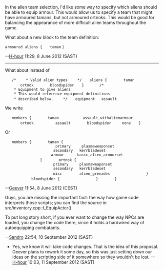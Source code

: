 In the alien team selection, I'd like some way to specify which aliens
should be able to equip armour. This would allow us to specify a team
that might have armoured tamans, but not armoured ortnoks. This would be
good for balancing the appearance of more difficult alien teams
throughout the game.

What about a new block to the team definition:

`armoured_aliens {`
`   taman`
`}`

--[H-hour](User:H-hour "wikilink") 11:29, 8 June 2012 (SAST)

------------------------------------------------------------------------

What about instead of

`   /*`
`    * Valid alien types`
`    */`
`   aliens {`
`       taman`
`       ortnok`
`       bloodspider`
`   }`
`   `
`   /*`
`    * Equipment to give aliens`
`    * This would reference equipment definitions`
`    * described below.`
`    */`
`   equipment   assault`

We write

`   members {`
`       taman           assault_withalienarmour`
`       ortnok          assault`
`       bloodspider     none`
`   }`

Or

`   members {`
`       taman {`
`                       primary     plasmaweaponset`
`                      secondary   kerrbladeset`
`                     armour      basic_alien_armourset`
`                }`
`       ortnok {`
`                      primary     plasmaweaponset`
`                      secondary   kerrbladeset`
`                      misc        alien_grenades`
`                }`
`            bloodspider {`
`                }`
`       }`

--[Geever](User:Geever "wikilink") 11:54, 8 June 2012 (CEST)

Guys, you are missing the important fact: the way how game code
interprets those scripts; you can find the source in
src/inventory.cpp::I_EquipActor().

To put long story short, if you ever want to change the way NPCs are
loaded, you change the code there, since it holds a hardwired way of
autoequipping combatants.

--[Sandro](User:Sandro "wikilink") 22:54, 10 September 2012 (SAST)

- Yes, we know it will take code changes. That is the idea of this
  proposal. Geever plans to rework it some day, so this was just setting
  down our ideas on the scripting side of it somewhere so they wouldn't
  be lost. --[H-hour](User:H-hour "wikilink") 10:03, 11 September 2012
  (SAST)